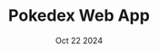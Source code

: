---
title: "Pokedex Web App"
description: "A simple web-based Pokedex built with HTML, CSS, and JavaScript that fetches and displays Pokémon details from an external API, featuring responsive design. "
date: "Oct 22 2024"
repoURL: "https://github.com/soraraso42/Pokedex-public-access"
---